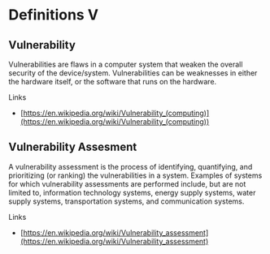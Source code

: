 # Definitions V

## Vulnerability
Vulnerabilities are flaws in a computer system that weaken the overall security of the device/system.
Vulnerabilities can be weaknesses in either the hardware itself, or the software that runs on the hardware.

Links
- [https://en.wikipedia.org/wiki/Vulnerability_(computing)](https://en.wikipedia.org/wiki/Vulnerability_(computing))

## Vulnerability Assesment
A vulnerability assessment is the process of identifying, quantifying, and prioritizing (or ranking) the vulnerabilities in a system.
Examples of systems for which vulnerability assessments are performed include, but are not limited to, information technology systems, energy supply systems, water supply systems, transportation systems, and communication systems.

Links
- [https://en.wikipedia.org/wiki/Vulnerability_assessment](https://en.wikipedia.org/wiki/Vulnerability_assessment)

